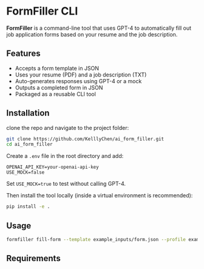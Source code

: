 # FormFiller CLI
**FormFiller** is a command-line tool that uses GPT-4 to automatically fill out job application forms based on your resume and the job description.

## Features

- Accepts a form template in JSON
- Uses your resume (PDF) and a job description (TXT)
- Auto-generates responses using GPT-4 or a mock
- Outputs a completed form in JSON
- Packaged as a reusable CLI tool

## Installation
clone the repo and navigate to the project folder:

```bash
git clone https://github.com/KelllyChen/ai_form_filler.git
cd ai_form_filler
```

Create a `.env` file in the root directory and add:

```env
OPENAI_API_KEY=your-openai-api-key
USE_MOCK=false
```

Set `USE_MOCK=true` to test without calling GPT-4.

Then install the tool locally (inside a virtual environment is recommended):
```bash
pip install -e .
```

## Usage

```bash
formfiller fill-form --template example_inputs/form.json --profile example_inputs/resume.pdf --position "AI Intern" --jb example_inputs/jb.txt --output output/filled_form.json
```



## Requirements

